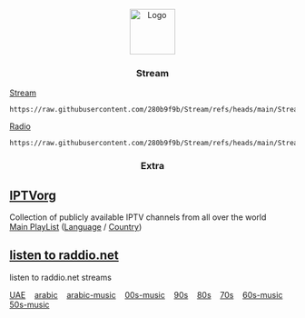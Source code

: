 <!-- PROJECT LOGO -->
<br />
<div align="center">
  <a href="https://280b9f9b.github.io/Stream/">
    <img src="https://280b9f9b.github.io/IPTV/Resource/main.png" alt="Logo" width="80" height="80">
  </a>

<h3 align="center">Stream</h3>
</div>

[Stream](https://280b9f9b.github.io/Stream/)

   ```
https://raw.githubusercontent.com/280b9f9b/Stream/refs/heads/main/Stream/Stream.m3u8
   ```
[Radio](https://280b9f9b.github.io/Stream/Stream/Radio.html)

   ```
https://raw.githubusercontent.com/280b9f9b/Stream/refs/heads/main/Stream/Radio.m3u8
   ```
<h3 align="center">Extra</h3>





<!-- GETTING STARTED -->
## [IPTVorg](https://github.com/iptv-org/iptv)

 Collection of publicly available IPTV channels from all over the world
<br/>
[Main PlayList](https://280b9f9b.github.io/Stream/Extra/IPTVorg.html) ([Language](https://280b9f9b.github.io/Stream/Extra/IPTVorg%20(Language).html) / [Country](https://280b9f9b.github.io/Stream/Extra/IPTVorg%20(Country).html))


## [listen to raddio.net](https://github.com/junguler/listen_to_raddio.net/tree/main?tab=readme-ov-file)

listen to raddio.net streams

[UAE](https://280b9f9b.github.io/Stream/Extra/Radio/united-arab-emirates.html) &nbsp;&nbsp; [arabic](https://280b9f9b.github.io/Stream/Extra/Radio/arabic.html) &nbsp;&nbsp; [arabic-music](https://280b9f9b.github.io/Stream/Extra/Radio/arabic-music.html) &nbsp;&nbsp; [00s-music](https://280b9f9b.github.io/Stream/Extra/Radio/00s-music.html) &nbsp;&nbsp; [90s](https://280b9f9b.github.io/Stream/Extra/Radio/90s.html) &nbsp;&nbsp; [80s](https://280b9f9b.github.io/Stream/Extra/Radio/80s.html) &nbsp;&nbsp; [70s](https://280b9f9b.github.io/Stream/Extra/Radio/70s.html) &nbsp;&nbsp; [60s-music](https://280b9f9b.github.io/Stream/Extra/Radio/60s-music.html) &nbsp;&nbsp; [50s-music](https://280b9f9b.github.io/Stream/Extra/Radio/50s-music.html)

